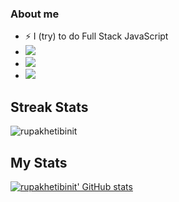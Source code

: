 ### About me
- ⚡ I (try) to do Full Stack JavaScript
- <img src='https://img.shields.io/badge/React-20232A?style=for-the-badge&logo=react&logoColor=61DAFB' />
- <img src='https://img.shields.io/badge/Node.js-339933?style=for-the-badge&logo=nodedotjs&logoColor=white' />
- <img src='https://img.shields.io/badge/Express.js-000000?style=for-the-badge&logo=express&logoColor=white' />

<!--
**rupakhetibinit/rupakhetibinit** is a ✨ _special_ ✨ repository because its `README.md` (this file) appears on your GitHub profile.

Here are some ideas to get you started:

- 🔭 I’m currently working on ...
- 🌱 I’m currently learning ...
- 👯 I’m looking to collaborate on ...
- 🤔 I’m looking for help with ...
- 💬 Ask me about ...
- 📫 How to reach me: ...
- 😄 Pronouns: ...
- ⚡ Fun fact: ...
-->
## Streak Stats
<img src="https://github-readme-streak-stats.herokuapp.com?user=rupakhetibinit&theme=algolia" alt="rupakhetibinit"  />

## My Stats
[![rupakhetibinit' GitHub stats](https://github-readme-stats.vercel.app/api?username=rupakhetibinit&theme=dark)](https://github.com/rupakhetibinit/rupakhetibinit&?theme=dark)


<!-- 
<div align="center" style="background:#414a50; padding: 25px 0;">
    <a href="https://twitter.com/SoulKing79">
        <img src="https://raw.githubusercontent.com/Iwi4a/iwi4a/master/assets/twitter.svg" alt="Follow me on twitter">
    </a>
     <a href="https://www.linkedin.com/in/binit-rupakheti-b86a42214/">
        <img src="https://raw.githubusercontent.com/Iwi4a/iwi4a/master/assets/linkedin.svg" alt="Connect on Linkedin">
    </a>
</div> -->

